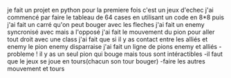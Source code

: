 je fait un projet en python pour la premiere fois c'est un jeux d'echec
j'ai commencé par faire le tableau de 64 cases en utilisant un code en 8*8
puis j'ai fait un carré qu'on peut bouger avec les fleches
j'ai fait un enemy syncronisé avec mais a l'opposé
j'ai fait le mouvement du pion pour aller tout droit avec une class
j'ai fait que si il y as contact entre les alliés et enemy le pion enemy disparraise
j'ai fait un ligne de pions enemy et alliés
-probleme ! il y as un seul pion qui bouge mais tous sont intéractibles
-il faut que le jeux se joue en tours(chacun son tour bouger) 
-faire les autres mouvement et tours